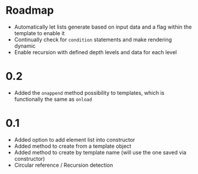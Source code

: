# Roadmap
- Automatically let lists generate based on input data and a flag within the template to enable it
- Continually check for `condition` statements and make rendering dynamic
- Enable recursion with defined depth levels and data for each level

# 0.2
- Added the `onappend` method possibility to templates, which is functionally the same as `onload` 

# 0.1
- Added option to add element list into constructor
- Added method to create from a template object
- Added method to create by template name (will use the one saved via constructor)
- Circular reference / Recursion detection